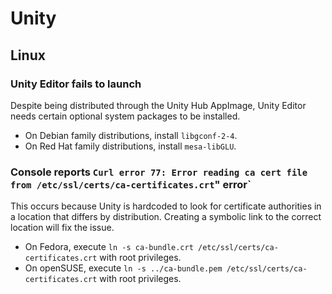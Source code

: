# Unity

## Linux

### Unity Editor fails to launch

Despite being distributed through the Unity Hub AppImage, Unity Editor needs
certain optional system packages to be installed.

- On Debian family distributions, install `libgconf-2-4`.
- On Red Hat family distributions, install `mesa-libGLU`.

### Console reports `Curl error 77: Error reading ca cert file from /etc/ssl/certs/ca-certificates.crt`" error`

This occurs because Unity is hardcoded to look for certificate authorities in a
location that differs by distribution. Creating a symbolic link to the correct
location will fix the issue.

- On Fedora, execute `ln -s ca-bundle.crt /etc/ssl/certs/ca-certificates.crt`
  with root privileges.
- On openSUSE, execute `ln -s ../ca-bundle.pem /etc/ssl/certs/ca-certificates.crt`
  with root privileges.
